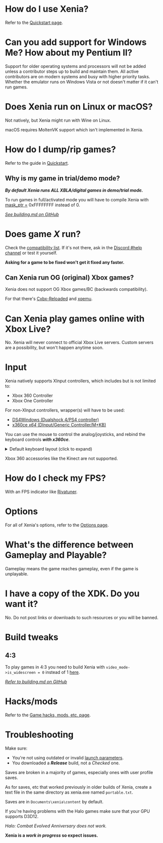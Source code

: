 # How do I use Xenia?

Refer to the [Quickstart page](../wiki/quickstart).


# Can you add support for Windows Me? How about my Pentium II?

Support for older operating systems and processors will not be added unless a
contributor steps up to build and maintain them. All active contributors are on
modern systems and busy with higher priority tasks. Whether the emulator runs on
Windows Vista or not doesn't matter if it can't run games.


# Does Xenia run on Linux or macOS?

Not natively, but Xenia might run with Wine on Linux.

macOS requires MoltenVK support which isn't implemented in Xenia.


# How do I dump/rip games?

Refer to the guide in [Quickstart](../wiki/Quickstart#How-to-rip-games).

## Why is my game in trial/demo mode?

***By default Xenia runs ALL XBLA/digital games in demo/trial mode.***

To run games in full/activated mode you will have to compile Xenia with [mask_ptr =](https://github.com/xenia-project/xenia/blob/master/src/xenia/kernel/xam/xam_content.cc#L52) 0xFFFFFFFF instead of 0.

*[See building.md on GitHub](https://github.com/xenia-project/xenia/blob/master/docs/building.md)*


# Does game *X* run?

Check the [compatibility list](https://github.com/xenia-project/game-compatibility/issues). If it's not there, ask in the [Discord #help channel](https://discord.me/xenia-emulator) or test it yourself.

**Asking for a game to be fixed won't get it fixed any faster.**

## Can Xenia run OG (original) Xbox games?

Xenia does not support OG Xbox games/BC (backwards compatibility).

For that there's [Cxbx-Reloaded](https://github.com/Cxbx-Reloaded/Cxbx-Reloaded) and [xqemu](https://github.com/xqemu/xqemu).


# Can Xenia play games online with Xbox Live?

No. Xenia will never connect to official Xbox Live servers. Custom servers are a possibility, but won't happen anytime soon.


# Input

Xenia natively supports XInput controllers, which includes but is not limited to:
* Xbox 360 Controller
* Xbox One Controller

For non-XInput controllers, wrapper(s) will have to be used:
* [DS4Windows (Dualshock 4/PS4 controller)](https://github.com/Ryochan7/DS4Windows/releases)
* [x360ce *x64* (DInput/Generic Controller/M+KB)](https://www.x360ce.com/)

You can use the mouse to control the analog/joysticks, and rebind the keyboard controls ***with x360ce***.

<details>
<summary>Default keyboard layout (click to expand)</summary>

![](https://cdn.discordapp.com/attachments/308207592482668545/437198231613734912/xenia_keyboard-layout.png)

</details>

Xbox 360 accessories like the Kinect are not supported.


# How do I check my FPS?

With an FPS indicator like [Rivatuner](https://www.guru3d.com/files-details/rtss-rivatuner-statistics-server-download.html).


# Options

For all of Xenia's options, refer to the [Options page](../wiki/Options).


# What's the difference between Gameplay and Playable?

Gameplay means the game reaches gameplay, even if the game is unplayable.



# I have a copy of the XDK. Do you want it?

No. Do not post links or downloads to such resources or you will be banned.


# Build tweaks

## 4:3

To play games in 4:3 you need to build Xenia with `video_mode->is_widescreen = 0` instead of 1 [here](https://github.com/xenia-project/xenia/blob/master/src/xenia/kernel/xboxkrnl/xboxkrnl_video.cc#L138).

*[Refer to building.md on GitHub](https://github.com/xenia-project/xenia/blob/master/docs/building.md)*


# Hacks/mods

Refer to the [Game hacks, mods, etc. page](../wiki/Game-hacks,-mods,-etc).


# Troubleshooting

Make sure:

* You're not using outdated or invalid [launch parameters](#Options).
* You downloaded a ***Release*** build, not a *Checked* one.

Saves are broken in a majority of games, especially ones with user profile saves.

As for saves, etc that worked previously in older builds of Xenia, create a text file in the same directory as xenia.exe named `portable.txt`.

Saves are in `Documents\xenia\content` by default.

If you're having problems with the Halo games make sure that your GPU supports D3D12.

*Halo: Combat Evolved Anniversary does not work.*

**Xenia is a *work in progress* so expect issues.**
